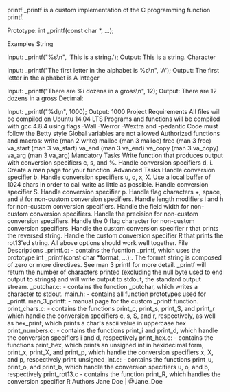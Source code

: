 printf _printf is a custom implementation of the C programming function printf.

Prototype: int _printf(const char *, ...);

Examples String

Input: _printf("%s\n", 'This is a string.'); Output: This is a string. Character

Input: _printf("The first letter in the alphabet is %c\n", 'A'); Output: The first letter in the alphabet is A Integer

Input: _printf("There are %i dozens in a gross\n", 12); Output: There are 12 dozens in a gross Decimal:

Input: _printf("%d\n", 1000); Output: 1000 Project Requirements All files will be compiled on Ubuntu 14.04 LTS Programs and functions will be compiled with gcc 4.8.4 using flags -Wall -Werror -Wextra and -pedantic Code must follow the Betty style Global variables are not allowed Authorized functions and macros: write (man 2 write) malloc (man 3 malloc) free (man 3 free) va_start (man 3 va_start) va_end (man 3 va_end) va_copy (man 3 va_copy) va_arg (man 3 va_arg) Mandatory Tasks Write function that produces output with conversion specifiers c, s, and %. Handle conversion specifiers d, i. Create a man page for your function. Advanced Tasks Handle conversion specifier b. Handle conversion specifiers u, o, x, X. Use a local buffer of 1024 chars in order to call write as little as possible. Handle conversion specifier S. Handle conversion specifier p. Handle flag characters +, space, and # for non-custom conversion specifiers. Handle length modifiers l and h for non-custom conversion specifiers. Handle the field width for non-custom conversion specifiers. Handle the precision for non-custom conversion specifiers. Handle the 0 flag character for non-custom conversion specifiers. Handle the custom conversion specifier r that prints the reversed string. Handle the custom conversion specifier R that prints the rot13'ed string. All above options should work well together. File Descriptions _printf.c: - contains the fucntion _printf, which uses the prototype int _printf(const char *format, ...);. The format string is composed of zero or more directives. See man 3 printf for more detail. _printf will return the number of characters printed (excluding the null byte used to end output to strings) and will write output to stdout, the standard output stream. _putchar.c: - contains the function _putchar, which writes a character to stdout. main.h: - contains all function prototypes used for _printf. man_3_printf: - manual page for the custom _printf function. print_chars.c: - contains the functions print_c, print_s, print_S, and print_r which handle the conversion specifiers c, s, S, and r, respectively, as well as hex_print, which prints a char's ascii value in uppercase hex print_numbers.c: - contains the functions print_i and print_d, which handle the conversion specifiers i and d, respectively print_hex.c: - contains the functions print_hex, which prints an unsigned int in hexidecimal form, print_x, print_X, and print_p, which handle the conversion specifiers x, X, and p, respectively print_unsigned_int.c: - contains the functions print_u, print_o, and print_b, which handle the conversion specifiers u, o, and b, respectively print_rot13.c - contains the function print_R, which handles the conversion specifier R Authors Jane Doe | @Jane_Doe

